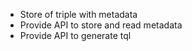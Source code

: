 * Store of triple with metadata
* Provide API to store and read metadata
* Provide API to generate tql
